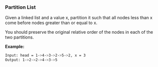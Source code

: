 ### Partition List

Given a linked list and a value x, partition it such that all nodes less than x come before nodes greater than or equal to x.

You should preserve the original relative order of the nodes in each of the two partitions.

**Example:**

```bash
Input: head = 1->4->3->2->5->2, x = 3
Output: 1->2->2->4->3->5
```